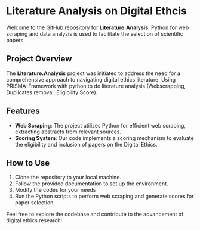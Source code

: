 # Literature Analysis on Digital Ethcis 

Welcome to the GitHub repository for **Literature.Analysis**. Python for web scraping and data analysis is used to facilitate the selection of scientific papers.

## Project Overview
The **Literature.Analysis** project was initiated to address the need for a comprehensive approach to navigating digital ethics literature. 
Using PRISMA-Framework with python to do literature analysis (Webscrapping, Duplicates removal, Eligibility Score).

## Features
- **Web Scraping**: The project utilizes Python for efficient web scraping, extracting abstracts from relevant sources.
- **Scoring System**: Our code implements a scoring mechanism to evaluate the eligibility and inclusion of papers on the Digital Ethics.

## How to Use
1. Clone the repository to your local machine.
2. Follow the provided documentation to set up the environment.
3. Modify the codes for your needs
4. Run the Python scripts to perform web scraping and generate scores for paper selection.

Feel free to explore the codebase and contribute to the advancement of digital ethics research!


